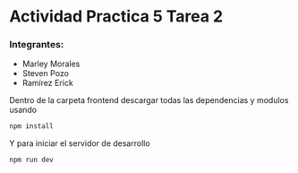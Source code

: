 # Actividad Practica 5 Tarea 2

### Integrantes:  
- Marley Morales
- Steven Pozo
- Ramírez Erick

Dentro de la carpeta frontend descargar todas las dependencias y modulos usando
```bash
npm install
```
Y para iniciar el servidor de desarrollo
```bash
npm run dev
```
